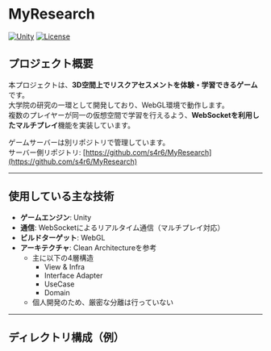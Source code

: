 # MyResearch

[![Unity](https://img.shields.io/badge/Unity-202X.x-black?logo=unity)](https://unity.com/)
[![License](https://img.shields.io/badge/license-MIT-green.svg)](LICENSE)

## プロジェクト概要
本プロジェクトは、**3D空間上でリスクアセスメントを体験・学習できるゲーム**です。  
大学院の研究の一環として開発しており、WebGL環境で動作します。  
複数のプレイヤーが同一の仮想空間で学習を行えるよう、**WebSocketを利用したマルチプレイ**機能を実装しています。  

ゲームサーバーは別リポジトリで管理しています。  
サーバー側リポジトリ: [https://github.com/s4r6/MyResearch](https://github.com/s4r6/MyResearch)

---

## 使用している主な技術
- **ゲームエンジン**: Unity  
- **通信**: WebSocketによるリアルタイム通信（マルチプレイ対応）  
- **ビルドターゲット**: WebGL  
- **アーキテクチャ**: Clean Architectureを参考  
  - 主に以下の4層構造  
    - View & Infra  
    - Interface Adapter  
    - UseCase  
    - Domain  
  - 個人開発のため、厳密な分離は行っていない

---

## ディレクトリ構成（例）
